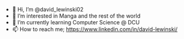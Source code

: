 - 👋 Hi, I’m @david_lewinski02
- 👀 I’m interested in Manga and the rest of the world
- 🌱 I’m currently learning Computer Science @ DCU
- 📫 How to reach me; https://www.linkedin.com/in/david-lewinski/

<!---
DavidLewinski/DavidLewinski is a ✨ special ✨ repository because its `README.md` (this file) appears on your GitHub profile.
You can click the Preview link to take a look at your changes.
--->
